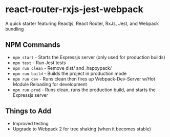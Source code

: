 # react-router-rxjs-jest-webpack
A quick starter featuring Reactjs, React Router, RxJs, Jest, and Webpack bundling

## NPM Commands

* `npm start` - Starts the Expressjs server (only used for production builds)
* `npm test` - Run Jest tests
* `npm run clean` - Remove dist/ and .happypack/
* `npm run build` - Builds the project in production mode
* `npm run dev` - Runs clean then fires up Webpack-Dev-Server w/Hot Module Reloading for development
* `npm run prod` - Runs clean, runs the production build, and starts the Expressjs server

## Things to Add

* Improved testing
* Upgrade to Webpack 2 for tree shaking (when it becomes stable)